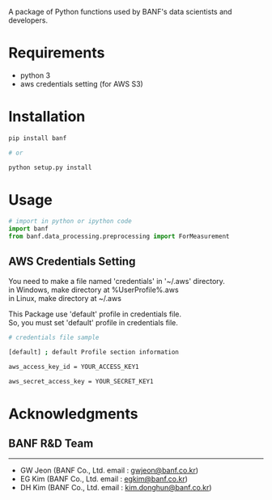 A package of Python functions used by BANF's data scientists and developers.

# Requirements
- python 3
- aws credentials setting (for AWS S3)

# Installation
```bash
pip install banf

# or

python setup.py install
```
# Usage
```python
# import in python or ipython code
import banf
from banf.data_processing.preprocessing import ForMeasurement
```
## AWS Credentials Setting

You need to make a file named 'credentials' in '~/.aws' directory.  
in Windows, make directory at %UserProfile%\.aws  
in Linux, make directory at ~/.aws  

This Package use 'default' profile in credentials file.  
So, you must set 'default' profile in credentials file.

```bash
# credentials file sample

[default] ; default Profile section information

aws_access_key_id = YOUR_ACCESS_KEY1

aws_secret_access_key = YOUR_SECRET_KEY1
```

# Acknowledgments
## BANF R&D Team
---
- GW Jeon (BANF Co., Ltd. email : gwjeon@banf.co.kr)
- EG Kim (BANF Co., Ltd. email : egkim@banf.co.kr)
- DH Kim (BANF Co., Ltd. email : kim.donghun@banf.co.kr)